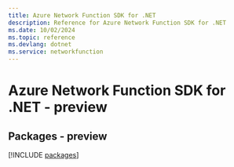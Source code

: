 ```yaml
---
title: Azure Network Function SDK for .NET
description: Reference for Azure Network Function SDK for .NET
ms.date: 10/02/2024
ms.topic: reference
ms.devlang: dotnet
ms.service: networkfunction
---
```

# Azure Network Function SDK for .NET - preview
## Packages - preview
[!INCLUDE [packages](network-function-index.md)]